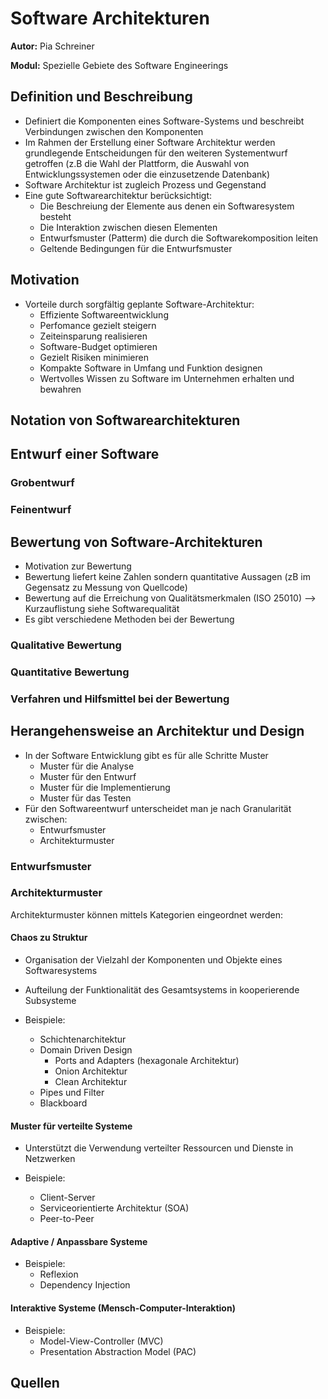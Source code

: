 # Software Architekturen

**Autor:** Pia Schreiner

**Modul:** Spezielle Gebiete des Software Engineerings



## Definition und Beschreibung

- Definiert die Komponenten eines Software-Systems und beschreibt Verbindungen zwischen den Komponenten
- Im Rahmen der Erstellung einer Software Architektur werden grundlegende Entscheidungen für den weiteren Systementwurf getroffen (z.B die Wahl der Plattform, die Auswahl von Entwicklungssystemen oder die einzusetzende Datenbank)
- Software Architektur ist zugleich Prozess und Gegenstand
- Eine gute Softwarearchitektur berücksichtigt:
  - Die Beschreiung der Elemente aus denen ein Softwaresystem besteht
  - Die Interaktion zwischen diesen Elementen
  - Entwurfsmuster (Patterm) die durch die Softwarekomposition leiten
  - Geltende Bedingungen für die Entwurfsmuster



## Motivation

- Vorteile durch sorgfältig geplante Software-Architektur:
  - Effiziente Softwareentwicklung
  - Perfomance gezielt steigern
  - Zeiteinsparung realisieren
  - Software-Budget optimieren
  - Gezielt Risiken minimieren
  - Kompakte Software in Umfang und Funktion designen
  - Wertvolles Wissen zu Software im Unternehmen erhalten und bewahren

## Notation von Softwarearchitekturen



## Entwurf einer Software



### Grobentwurf



### Feinentwurf



## Bewertung von Software-Architekturen

- Motivation zur Bewertung
- Bewertung liefert keine Zahlen sondern quantitative Aussagen (zB im Gegensatz zu Messung von Quellcode)
- Bewertung auf die Erreichung von Qualitätsmerkmalen (ISO 25010) --> Kurzauflistung siehe Softwarequalität
- Es gibt verschiedene Methoden bei der Bewertung

### Qualitative Bewertung



### Quantitative Bewertung



### Verfahren und Hilfsmittel bei der Bewertung



## Herangehensweise an Architektur und Design

- In der Software Entwicklung gibt es für alle Schritte Muster
  - Muster für die Analyse
  - Muster für den Entwurf
  - Muster für die Implementierung
  - Muster für das Testen
- Für den Softwareentwurf unterscheidet man je nach Granularität zwischen:
  - Entwurfsmuster
  - Architekturmuster

### Entwurfsmuster



### Architekturmuster

Architekturmuster können mittels Kategorien eingeordnet werden:

#### Chaos zu Struktur

- Organisation der Vielzahl der Komponenten und Objekte eines Softwaresystems
- Aufteilung der Funktionalität des Gesamtsystems in kooperierende Subsysteme

- Beispiele:
  - Schichtenarchitektur
  - Domain Driven Design
    - Ports and Adapters (hexagonale Architektur)
    - Onion Architektur
    - Clean Architektur
  - Pipes und Filter
  - Blackboard

#### Muster für verteilte Systeme

- Unterstützt die Verwendung verteilter Ressourcen und Dienste in Netzwerken

- Beispiele:
  -  Client-Server
  - Serviceorientierte Architektur (SOA)
  - Peer-to-Peer

#### Adaptive / Anpassbare Systeme

- Beispiele:
  - Reflexion
  - Dependency Injection

#### Interaktive Systeme (Mensch-Computer-Interaktion)

- Beispiele:
  - Model-View-Controller (MVC)
  - Presentation Abstraction Model (PAC)



## Quellen

